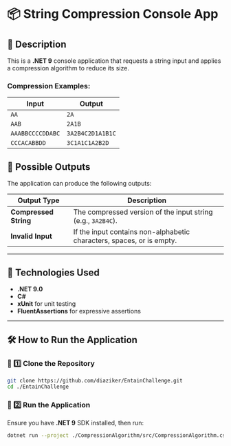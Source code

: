 # 📦 String Compression Console App

## 📝 Description
This is a **.NET 9** console application that requests a string input and applies a compression algorithm to reduce its size.

### **Compression Examples:**
| Input   | Output   |
|---------|---------|
| `AA`    | `2A`    |
| `AAB`   | `2A1B`  |
| `AAABBCCCCDDABC` | `3A2B4C2D1A1B1C` |
| `CCCACABBDD` | `3C1A1C1A2B2D` |

## 🔎 **Possible Outputs**
The application can produce the following outputs:

| Output Type       | Description                                   |
|-------------------|-----------------------------------------------|
| **Compressed String** | The compressed version of the input string (e.g., `3A2B4C`). |
| **Invalid Input**     | If the input contains non-alphabetic characters, spaces, or is empty. |
---

## 🚀 **Technologies Used**
- **.NET 9.0**
- **C#**
- **xUnit** for unit testing
- **FluentAssertions** for expressive assertions

---

## 🛠️ **How to Run the Application**
### 🔹 1️⃣ Clone the Repository
```sh
git clone https://github.com/diaziker/EntainChallenge.git
cd ./EntainChallenge
```

### 🔹 2️⃣ Run the Application
Ensure you have **.NET 9** SDK installed, then run:

```sh
dotnet run --project ./CompressionAlgorithm/src/CompressionAlgorithm.csproj
```